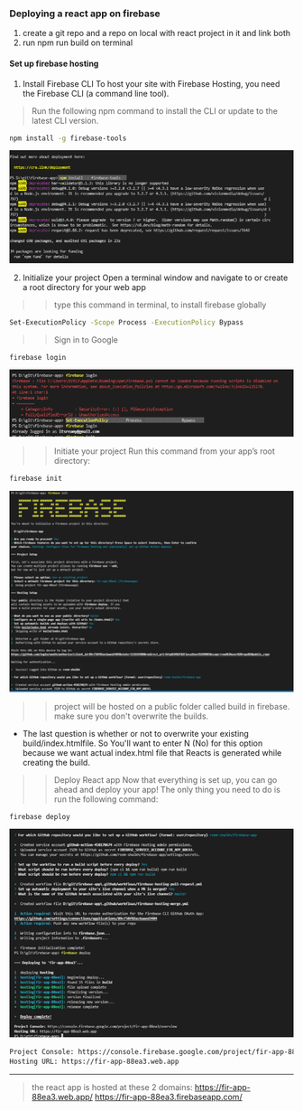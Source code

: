 ### Deploying a react app on firebase 
1. create a git repo and a repo on local with react project in it and link both 
2. run npm run build on terminal 

#### Set up firebase hosting 
1. Install Firebase CLI
To host your site with Firebase Hosting, you need the Firebase CLI (a command line tool).

> Run the following npm command to install the CLI or update to the latest CLI version.
```bash 
npm install -g firebase-tools
```
![](images/1.PNG)

2. Initialize your project
Open a terminal window and navigate to or create a root directory for your web app

>> type this command in terminal, to install  firebase globally
```bash 
Set-ExecutionPolicy -Scope Process -ExecutionPolicy Bypass
```
>> Sign in to Google
```bash 
firebase login
```
![](images/2.PNG)

>> Initiate your project
Run this command from your app’s root directory:
```bash 
firebase init
```
![](images/3.PNG)

>> project will be hosted on a public folder called build in firebase. make sure you don't overwrite the builds.
- The last question is whether or not to overwrite your existing build/index.htmlfile. So You'll want to enter N (No) for this option because we want actual index.html file that Reacts is generated while creating the build.

>> Deploy React app
Now that everything is set up, you can go ahead and deploy your app! The only thing you need to do is run the following command:
```bash 
firebase deploy
```
![](images/4.PNG)

```bash 
Project Console: https://console.firebase.google.com/project/fir-app-88ea3/overview
Hosting URL: https://fir-app-88ea3.web.app
```
-----

> the react app is hosted at these 2 domains:
> https://fir-app-88ea3.web.app/
> https://fir-app-88ea3.firebaseapp.com/